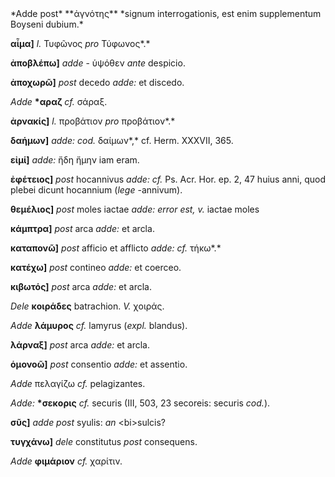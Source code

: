 <div type="section" xml:id="corr-IV"><pb n="VII.712" facs="7.712.jpg"></pb>
*Adde post* **ἀγνότης** *signum interrogationis, est enim supplementum
Boyseni dubium.*

**αἷμα]** *l.* Τυφῶνος *pro* Τύφωνος*.*

**ἀποβλέπω]** *adde* - ὑψόθεν *ante* despicio.

**ἀποχωρῶ]** *post* decedo *adde:* et discedo.

*Adde* **\*αραζ** *cf.* σάραξ.

**ἀρνακίς]** *l.* προβάτιον *pro* προβάτιον*.*

**δαήμων]** *adde: cod.* δαίμων*,* cf. Herm. XXXVII, 365.

**εἰμί]** *adde:* ἤδη ἤμην iam eram.

**ἐφέτειος]** *post* hocannivus *adde: cf.* Ps. Acr. Hor. ep. 2, 47
huius anni, quod plebei dicunt hocannium (*lege* -annivum).

**θεμέλιος]** *post* moles iactae *adde: error est, v.* iactae moles

**κάμπτρα]** *post* arca *adde:* et arcla.

**καταπονῶ]** *post* afficio et afflicto *adde: cf.* τήκω*.*

**κατέχω]** *post* contineo *adde:* et coerceo.

**κιβωτός]** *post* arca *adde:* et arcla.

*Dele* **κοιράδες** batrachion. *V.* χοιράς.

*Adde* **λάμυρος** *cf.* lamyrus (*expl.* blandus).

**λάρναξ]** *post* arca *adde:* et arcla.

**ὁμονοῶ]** *post* consentio *adde:* et assentio.

*Adde* πελαγίζω *cf.* pelagizantes.

*Adde:* **\*σεκορις** *cf.* securis (III, 503, 23 secoreis: securis
*cod.*).

**σῦς]** *adde post* syulis: *an* \<bi\>sulcis?

**τυγχάνω]** *dele* constitutus *post* consequens.

*Adde* **φιμάριον** *cf.* χαρίτιν.
</div>